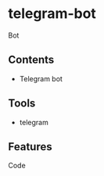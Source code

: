 # telegram-bot
Bot

## **Contents**

- Telegram bot

## **Tools**

- telegram 

## **Features**

Code
